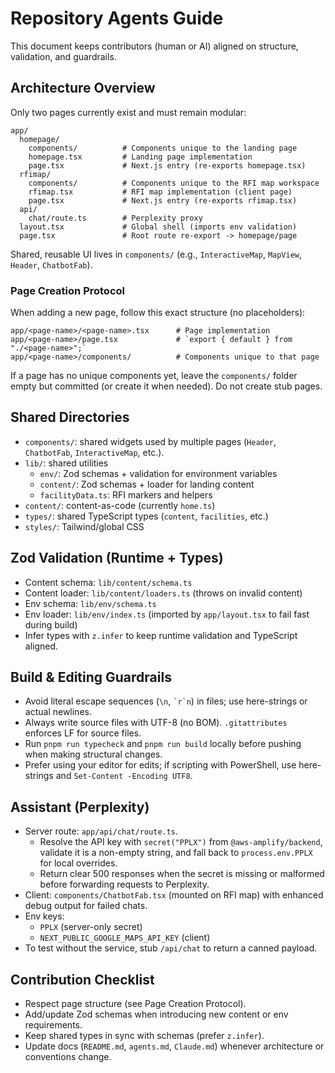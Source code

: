 # Repository Agents Guide

This document keeps contributors (human or AI) aligned on structure, validation, and guardrails.

## Architecture Overview

Only two pages currently exist and must remain modular:

```
app/
  homepage/
    components/          # Components unique to the landing page
    homepage.tsx         # Landing page implementation
    page.tsx             # Next.js entry (re-exports homepage.tsx)
  rfimap/
    components/          # Components unique to the RFI map workspace
    rfimap.tsx           # RFI map implementation (client page)
    page.tsx             # Next.js entry (re-exports rfimap.tsx)
  api/
    chat/route.ts        # Perplexity proxy
  layout.tsx             # Global shell (imports env validation)
  page.tsx               # Root route re-export -> homepage/page
```

Shared, reusable UI lives in `components/` (e.g., `InteractiveMap`, `MapView`, `Header`, `ChatbotFab`).

### Page Creation Protocol
When adding a new page, follow this exact structure (no placeholders):
```
app/<page-name>/<page-name>.tsx      # Page implementation
app/<page-name>/page.tsx             # `export { default } from "./<page-name>";`
app/<page-name>/components/          # Components unique to that page
```
If a page has no unique components yet, leave the `components/` folder empty but committed (or create it when needed). Do not create stub pages.

## Shared Directories
- `components/`: shared widgets used by multiple pages (`Header`, `ChatbotFab`, `InteractiveMap`, etc.).
- `lib/`: shared utilities
  - `env/`: Zod schemas + validation for environment variables
  - `content/`: Zod schemas + loader for landing content
  - `facilityData.ts`: RFI markers and helpers
- `content/`: content-as-code (currently `home.ts`)
- `types/`: shared TypeScript types (`content`, `facilities`, etc.)
- `styles/`: Tailwind/global CSS

## Zod Validation (Runtime + Types)
- Content schema: `lib/content/schema.ts`
- Content loader: `lib/content/loaders.ts` (throws on invalid content)
- Env schema: `lib/env/schema.ts`
- Env loader: `lib/env/index.ts` (imported by `app/layout.tsx` to fail fast during build)
- Infer types with `z.infer` to keep runtime validation and TypeScript aligned.

## Build & Editing Guardrails
- Avoid literal escape sequences (`\n`, `` `r`n ``) in files; use here-strings or actual newlines.
- Always write source files with UTF-8 (no BOM). `.gitattributes` enforces LF for source files.
- Run `pnpm run typecheck` and `pnpm run build` locally before pushing when making structural changes.
- Prefer using your editor for edits; if scripting with PowerShell, use here-strings and `Set-Content -Encoding UTF8`.

## Assistant (Perplexity)
- Server route: `app/api/chat/route.ts`.
  - Resolve the API key with `secret("PPLX")` from `@aws-amplify/backend`, validate it is a non-empty string, and fall back to `process.env.PPLX` for local overrides.
  - Return clear 500 responses when the secret is missing or malformed before forwarding requests to Perplexity.
- Client: `components/ChatbotFab.tsx` (mounted on RFI map) with enhanced debug output for failed chats.
- Env keys:
  - `PPLX` (server-only secret)
  - `NEXT_PUBLIC_GOOGLE_MAPS_API_KEY` (client)
- To test without the service, stub `/api/chat` to return a canned payload.

## Contribution Checklist
- Respect page structure (see Page Creation Protocol).
- Add/update Zod schemas when introducing new content or env requirements.
- Keep shared types in sync with schemas (prefer `z.infer`).
- Update docs (`README.md`, `agents.md`, `Claude.md`) whenever architecture or conventions change.


